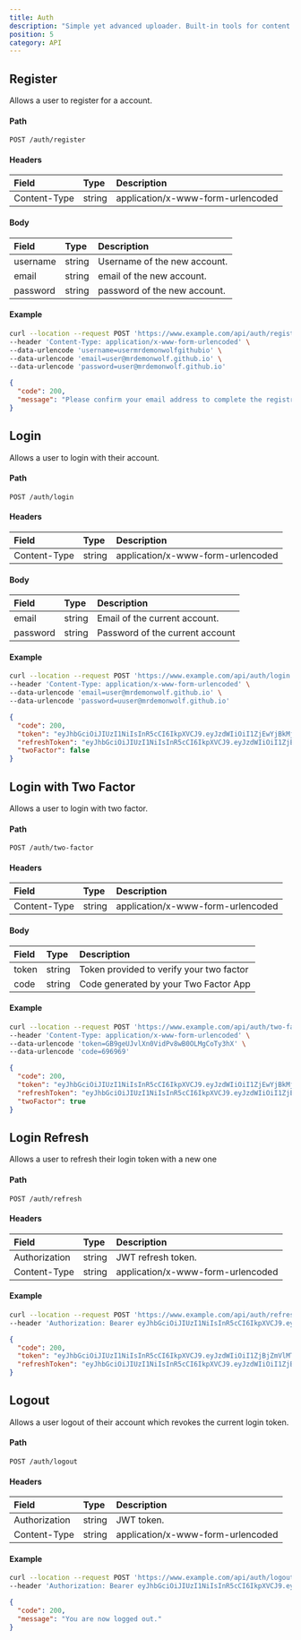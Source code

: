 ```yaml
---
title: Auth
description: "Simple yet advanced uploader. Built-in tools for content moderation tools for admins, and with integration in mind."
position: 5
category: API
---
```


## Register

Allows a user to register for a account.

#### Path

`POST /auth/register`

#### Headers

| Field        | Type   | Description                       |
| :----------- | :----- | :-------------------------------- |
| Content-Type | string | application/x-www-form-urlencoded |

#### Body

| Field    | Type   | Description                  |
| :------- | :----- | :--------------------------- |
| username | string | Username of the new account. |
| email    | string | email of the new account.    |
| password | string | password of the new account. |

#### Example

<code-group>
  <code-block label="Request" active>

```sh
curl --location --request POST 'https://www.example.com/api/auth/register' \
--header 'Content-Type: application/x-www-form-urlencoded' \
--data-urlencode 'username=usermrdemonwolfgithubio' \
--data-urlencode 'email=user@mrdemonwolf.github.io' \
--data-urlencode 'password=user@mrdemonwolf.github.io'
```

  </code-block>
  <code-block label="Response
">

```json
{
  "code": 200,
  "message": "Please confirm your email address to complete the registration."
}
```

  </code-block>
</code-group>

## Login

Allows a user to login with their account.

#### Path

`POST /auth/login`

#### Headers

| Field        | Type   | Description                       |
| :----------- | :----- | :-------------------------------- |
| Content-Type | string | application/x-www-form-urlencoded |

#### Body

| Field    | Type   | Description                     |
| :------- | :----- | :------------------------------ |
| email    | string | Email of the current account.   |
| password | string | Password of the current account |

#### Example

<code-group>
  <code-block label="Request" active>

```sh
curl --location --request POST 'https://www.example.com/api/auth/login' \
--header 'Content-Type: application/x-www-form-urlencoded' \
--data-urlencode 'email=user@mrdemonwolf.github.io' \
--data-urlencode 'password=uuser@mrdemonwolf.github.io'
```

  </code-block>
  <code-block label="Response
">

```json
{
  "code": 200,
  "token": "eyJhbGciOiJIUzI1NiIsInR5cCI6IkpXVCJ9.eyJzdWIiOiI1ZjEwYjBkMjEwZDZhNzBiZTE0OTdkZTEiLCJpc3MiOiJodHRwczovL2ZlZmE0M2RkZDVjYi5uZ3Jvay5pbyIsImlhdCI6MTU5NDkyOTQzNSwiZXhwIjoxNTk0OTMxMjM1fQ.U5pH17a88I0LSSLzlA4N4pnelgbB3P8358rc_3CKh64",
  "refreshToken": "eyJhbGciOiJIUzI1NiIsInR5cCI6IkpXVCJ9.eyJzdWIiOiI1ZjEwYjBkMjEwZDZhNzBiZTE0OTdkZTEiLCJpc3MiOiJodHRwczovL2ZlZmE0M2RkZDVjYi5uZ3Jvay5pbyIsImlhdCI6MTU5NDkyOTQzNSwiZXhwIjoxNTk1MDE1ODM1fQ.l401E4dWB39VNhJwIyvKPHVoD-fVzV2eXnCvK6UkvQY",
  "twoFactor": false
}
```

  </code-block>
</code-group>

## Login with Two Factor

Allows a user to login with two factor.

#### Path

`POST /auth/two-factor`

#### Headers

| Field        | Type   | Description                       |
| :----------- | :----- | :-------------------------------- |
| Content-Type | string | application/x-www-form-urlencoded |

#### Body

| Field | Type   | Description                              |
| :---- | :----- | :--------------------------------------- |
| token | string | Token provided to verify your two factor |
| code  | string | Code generated by your Two Factor App    |

#### Example

<code-group>
  <code-block label="Request" active>

```sh
curl --location --request POST 'https://www.example.com/api/auth/two-factor' \
--header 'Content-Type: application/x-www-form-urlencoded' \
--data-urlencode 'token=GB9geUJvlXn0VidPv8wB0OLMgCoTy3hX' \
--data-urlencode 'code=696969'
```

  </code-block>
  <code-block label="Response
">

```json
{
  "code": 200,
  "token": "eyJhbGciOiJIUzI1NiIsInR5cCI6IkpXVCJ9.eyJzdWIiOiI1ZjEwYjBkMjEwZDZhNzBiZTE0OTdkZTEiLCJpc3MiOiJodHRwczovL2ZlZmE0M2RkZDVjYi5uZ3Jvay5pbyIsImlhdCI6MTU5NDkyOTQzNSwiZXhwIjoxNTk0OTMxMjM1fQ.U5pH17a88I0LSSLzlA4N4pnelgbB3P8358rc_3CKh64",
  "refreshToken": "eyJhbGciOiJIUzI1NiIsInR5cCI6IkpXVCJ9.eyJzdWIiOiI1ZjEwYjBkMjEwZDZhNzBiZTE0OTdkZTEiLCJpc3MiOiJodHRwczovL2ZlZmE0M2RkZDVjYi5uZ3Jvay5pbyIsImlhdCI6MTU5NDkyOTQzNSwiZXhwIjoxNTk1MDE1ODM1fQ.l401E4dWB39VNhJwIyvKPHVoD-fVzV2eXnCvK6UkvQY",
  "twoFactor": true
}
```

  </code-block>
</code-group>

## Login Refresh

Allows a user to refresh their login token with a new one

#### Path

`POST /auth/refresh`

#### Headers

| Field         | Type   | Description                       |
| :------------ | :----- | :-------------------------------- |
| Authorization | string | JWT refresh token.                |
| Content-Type  | string | application/x-www-form-urlencoded |

#### Example

<code-group>
  <code-block label="Request" active>

```sh
curl --location --request POST 'https://www.example.com/api/auth/refresh' \
--header 'Authorization: Bearer eyJhbGciOiJIUzI1NiIsInR5cCI6IkpXVCJ9.eyJzdWIiOiI1ZjEwYjBkMjEwZDZhNzBiZTE0OTdkZTEiLCJpc3MiOiJodHRwczovL2ZlZmE0M2RkZDVjYi5uZ3Jvay5pbyIsImlhdCI6MTU5NDkyOTQzNSwiZXhwIjoxNTk1MDE1ODM1fQ.l401E4dWB39VNhJwIyvKPHVoD-fVzV2eXnCvK6UkvQY'
```

  </code-block>
  <code-block label="Response
">

```json
{
  "code": 200,
  "token": "eyJhbGciOiJIUzI1NiIsInR5cCI6IkpXVCJ9.eyJzdWIiOiI1ZjBjZmVlMTIzNzUwYTc0OTk5ZDAyYTciLCJpc3MiOiJodHRwczovL2ZlZmE0M2RkZDVjYi5uZ3Jvay5pbyIsImlhdCI6MTU5NDkzMDQ0MiwiZXhwIjoxNTk0OTMyMjQyfQ.CaM3xTQLBkdB2tQdhDvc3jkvMJGw2sJ-Bs9CGdfR9tE",
  "refreshToken": "eyJhbGciOiJIUzI1NiIsInR5cCI6IkpXVCJ9.eyJzdWIiOiI1ZjBjZmVlMTIzNzUwYTc0OTk5ZDAyYTciLCJpc3MiOiJodHRwczovL2ZlZmE0M2RkZDVjYi5uZ3Jvay5pbyIsImlhdCI6MTU5NDkzMDQ0MiwiZXhwIjoxNTk1MDE2ODQyfQ.stse9hRJVA_2Va5fZpmIWgTRM8CljXzNWsCXdHjZUFs"
}
```

  </code-block>
</code-group>

## Logout

Allows a user logout of their account which revokes the current login token.

#### Path

`POST /auth/logout`

#### Headers

| Field         | Type   | Description                       |
| :------------ | :----- | :-------------------------------- |
| Authorization | string | JWT token.                        |
| Content-Type  | string | application/x-www-form-urlencoded |

#### Example

<code-group>
  <code-block label="Request" active>

```sh
curl --location --request POST 'https://www.example.com/api/auth/logout' \
--header 'Authorization: Bearer eyJhbGciOiJIUzI1NiIsInR5cCI6IkpXVCJ9.eyJzdWIiOiI1ZjEwYjBkMjEwZDZhNzBiZTE0OTdkZTEiLCJpc3MiOiJodHRwczovL2ZlZmE0M2RkZDVjYi5uZ3Jvay5pbyIsImlhdCI6MTU5NDkyOTQzNSwiZXhwIjoxNTk0OTMxMjM1fQ.U5pH17a88I0LSSLzlA4N4pnelgbB3P8358rc_3CKh64'
```

  </code-block>
  <code-block label="Response
">

```json
{
  "code": 200,
  "message": "You are now logged out."
}
```

  </code-block>
</code-group

